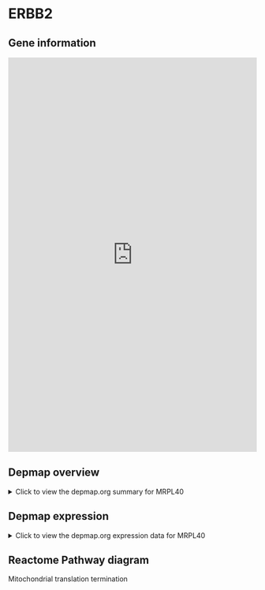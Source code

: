 <h1>ERBB2</h1>

<h2>Gene information</h2>
<iframe src="https://depmap.org/portal/gene/MRPL40?tab=about" style="border:none;width:100%;height:800px"></iframe>

<h2>Depmap overview</h2>
<details>
  <summary>Click to view the depmap.org summary for MRPL40</summary>
  <iframe src="https://depmap.org/portal/gene/MRPL40?tab=overview" style="border:none;width:100%;height:800px"></iframe>
</details>

<h2>Depmap expression</h2>
<details>
  <summary>Click to view the depmap.org expression data for MRPL40</summary>
  <iframe src="https://depmap.org/portal/gene/MRPL40?tab=characterization" style="border:none;width:100%;height:800px"></iframe>
</details>



<h2>Reactome Pathway diagram</h2>
Mitochondrial translation termination
<div id="diagramHolder"></div>

<script>
    //Creating the Reactome Diagram widget
    //Take into account a proxy needs to be set up in your server side pointing to www.reactome.org
    function onReactomeDiagramReady(){  //This function is automatically called when the widget code is ready to be used
        var diagram = Reactome.Diagram.create({
            "placeHolder" : "diagramHolder",
            "width" : 900,
            "height" : 500
        });

        //Initialising it to the "Hemostasis" pathway
        diagram.loadDiagram("R-HSA-5419276");

        //Adding different listeners

        diagram.onDiagramLoaded(function (loaded) {
            console.info("Loaded ", loaded);
            diagram.flagItems("BAD");
	    diagram.flagItems("Q92934");
            if (loaded == "R-HSA-5419276") diagram.selectItem("R-HSA-5419276");
        });

     }
</script>



